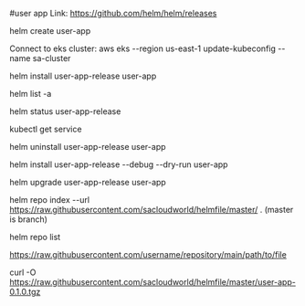 #user app
Link:
https://github.com/helm/helm/releases




helm create user-app

Connect to eks cluster:  aws eks --region us-east-1 update-kubeconfig --name sa-cluster

helm install user-app-release user-app

helm list -a


helm status user-app-release

kubectl get service

helm uninstall user-app-release user-app

helm install user-app-release --debug  --dry-run user-app


helm upgrade user-app-release user-app



helm repo index --url https://raw.githubusercontent.com/sacloudworld/helmfile/master/ .    (master is  branch)

helm repo list


https://raw.githubusercontent.com/username/repository/main/path/to/file


curl -O https://raw.githubusercontent.com/sacloudworld/helmfile/master/user-app-0.1.0.tgz

